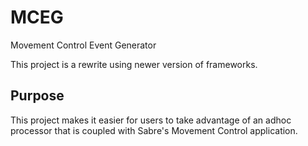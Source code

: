 # MCEG
Movement Control Event Generator

This project is a rewrite using newer version of frameworks.

## Purpose 
This project makes it easier for users to take advantage of an adhoc processor that is coupled with Sabre's Movement Control application. 
